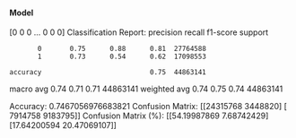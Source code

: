 #### Model
[0 0 0 ... 0 0 0]
Classification Report:
              precision    recall  f1-score   support

           0       0.75      0.88      0.81  27764588
           1       0.73      0.54      0.62  17098553

    accuracy                           0.75  44863141
   macro avg       0.74      0.71      0.71  44863141
weighted avg       0.74      0.75      0.74  44863141

Accuracy: 0.7467056976683821
Confusion Matrix:
[[24315768  3448820]
 [ 7914758  9183795]]
Confusion Matrix (%):
[[54.19987869  7.68742429]
 [17.64200594 20.47069107]]
